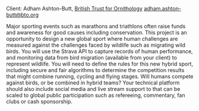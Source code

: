 Client: Adham Ashton-Butt, [British Trust for
Ornithology](British_Trust_for_Ornithology "wikilink")
<adham.ashton-butt@bto.org>

Major sporting events such as marathons and triathlons often raise funds
and awareness for good causes including conservation. This project is an
opportunity to design a new global sport where human challenges are
measured against the challenges faced by wildlife such as migrating wild
birds. You will use the Strava API to capture records of human
performance, and monitoring data from bird migration (available from
your client) to represent wildlife. You will need to define the rules
for this new hybrid sport, including secure and fair algorithms to
determine the competition results that might combine running, cycling
and flying stages. Will humans compete against birds, or be combined in
hybrid teams? Your technical platform should also include social media
and live stream support to that can be scaled to global public
participation such as refereeing, commentary, fan clubs or cash
sponsorship.